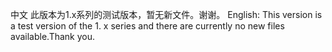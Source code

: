 中文
此版本为1.x系列的测试版本，暂无新文件。谢谢。
English:
This version is a test version of the 1. x series and there are currently no new files available.Thank you.